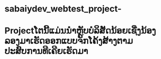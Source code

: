 # sabaiydev_webtest_project-
# Projectໂຕນີ້ແມ່ນນຳຫຼັບບໍລິສັັດນ້ອຍເຊີ່ງນ້ອງລອງມາເຮັດອອກແບບຈັກໂຄ້ງສ້າງຕາມປະສົບການທີເຄີຍເຮັດມາ
